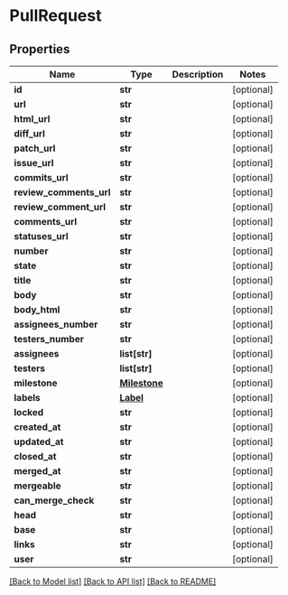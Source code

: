 # PullRequest

## Properties
Name | Type | Description | Notes
------------ | ------------- | ------------- | -------------
**id** | **str** |  | [optional] 
**url** | **str** |  | [optional] 
**html_url** | **str** |  | [optional] 
**diff_url** | **str** |  | [optional] 
**patch_url** | **str** |  | [optional] 
**issue_url** | **str** |  | [optional] 
**commits_url** | **str** |  | [optional] 
**review_comments_url** | **str** |  | [optional] 
**review_comment_url** | **str** |  | [optional] 
**comments_url** | **str** |  | [optional] 
**statuses_url** | **str** |  | [optional] 
**number** | **str** |  | [optional] 
**state** | **str** |  | [optional] 
**title** | **str** |  | [optional] 
**body** | **str** |  | [optional] 
**body_html** | **str** |  | [optional] 
**assignees_number** | **str** |  | [optional] 
**testers_number** | **str** |  | [optional] 
**assignees** | **list[str]** |  | [optional] 
**testers** | **list[str]** |  | [optional] 
**milestone** | [**Milestone**](Milestone.md) |  | [optional] 
**labels** | [**Label**](Label.md) |  | [optional] 
**locked** | **str** |  | [optional] 
**created_at** | **str** |  | [optional] 
**updated_at** | **str** |  | [optional] 
**closed_at** | **str** |  | [optional] 
**merged_at** | **str** |  | [optional] 
**mergeable** | **str** |  | [optional] 
**can_merge_check** | **str** |  | [optional] 
**head** | **str** |  | [optional] 
**base** | **str** |  | [optional] 
**links** | **str** |  | [optional] 
**user** | **str** |  | [optional] 

[[Back to Model list]](../README.md#documentation-for-models) [[Back to API list]](../README.md#documentation-for-api-endpoints) [[Back to README]](../README.md)

